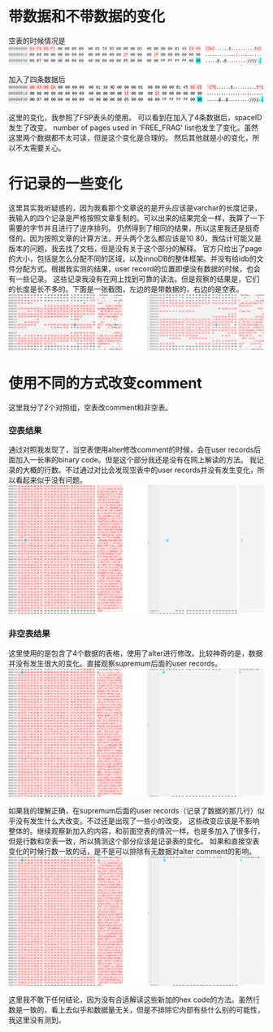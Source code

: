 # 带数据和不带数据的变化

空表的时候情况是  
![](.mysql_alter_images/空表.png)

加入了四条数据后  
![](.mysql_alter_images/4条数据.png)

这里的变化，我参照了FSP表头的使用。
可以看到在加入了4条数据后，spaceID发生了改变。
number of pages used in 'FREE_FRAG' list也发生了变化。虽然这里两个数据都不太可读，但是这个变化是合理的。
然后其他就是小的变化，所以不太需要关心。

# 行记录的一些变化

这里其实我听疑惑的，因为我看那个文章说的是开头应该是varchar的长度记录，我输入的四个记录是严格按照文章复制的。可以出来的结果完全一样，我算了一下需要的字节并且进行了逆序排列。
仍然得到了相同的结果，所以这里我还是挺奇怪的。因为按照文章的计算方法，开头两个怎么都应该是10 80，我估计可能又是版本的问题，我去找了文档，但是没有关于这个部分的解释。
官方只给出了page的大小，包括是怎么分配不同的区域，以及innoDB的整体框架。并没有给idb的文件分配方式。根据我实测的结果，user record的位置即便没有数据的时候，也会有一些记录。
这些记录我没有在网上找到可靠的读法。但是观察的结果是，它们的长度是长不多的。下面是一张截图，左边的是带数据的，右边的是空表。  
![](.mysql_alter_images/空表对比.png)

# 使用不同的方式改变comment

这里我分了2个对照组，空表改comment和非空表。

### 空表结果

通过对照我发现了，当空表使用alter修改comment的时候，会在user records后面加入一长串的binary code。但是这个部分我还是没有在网上解读的方法。
我记录的大概的行数。不过通过对比会发现空表中的user records并没有发生变化，所以看起来似乎没有问题。  
![](.mysql_alter_images/空表对比alter.png)

### 非空表结果

这里使用的是包含了4个数据的表格，使用了alter进行修改。比较神奇的是，数据并没有发生很大的变化。直接观察supremum后面的user records。  
![](.mysql_alter_images/非空表alter.png)

如果我的理解正确，在supremum后面的user records（记录了数据的那几行）似乎没有发生什么大改变。不过还是出现了一些小的改变，
这些改变应该是不影响整体的。继续观察新加入的内容，和前面空表的情况一样。也是多加入了很多行，但是行数和空表一致，所以猜测这个部分应该是记录表的变化。
如果和直接空表变化的时候行数一致的话，是不是可以排除有无数据对alter comment的影响。  
![](.mysql_alter_images/非空表_alter.png)

这里我不敢下任何结论，因为没有合适解读这些新加的hex code的方法。虽然行数是一致的，看上去似乎和数据量无关，但是不排除它内部有些什么别的可能性，我这里没有测到。




